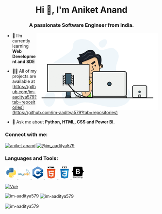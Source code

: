 <h1 align="center">Hi 👋, I'm Aniket Anand</h1>
<h3 align="center">A passionate Software Engineer from India.</h3>

<img align="right" alt="codinggif" width="400" src="https://raw.githubusercontent.com/rajpratyush/rajpratyush/master/me_1.gif">

<!-- <p align="left"> <img src="https://raw.githubusercontent.com/rajpratyush/rajpratyush/master/me_1.gif" alt="aniketand8" /> </p> -->

- 🌱 I’m currently learning **Web Development and SDE**

- 👨‍💻 All of my projects are available at [https://github.com/im-aaditya579?tab=repositories](https://github.com/im-aaditya579?tab=repositories)

- 💬 Ask me about **Python, HTML, CSS and Power BI.**

<h3 align="left">Connect with me:</h3>
<p align="left">
<a href="linkedin.com/in/aniket-anand-7ab883212/" target="blank"><img align="center" src="https://raw.githubusercontent.com/rahuldkjain/github-profile-readme-generator/master/src/images/icons/Social/linked-in-alt.svg" alt="aniket anand" height="30" width="40" /></a>
<a href="https://www.hackerrank.com/aniket_anand_bt1" target="blank"><img align="center" src="https://raw.githubusercontent.com/rahuldkjain/github-profile-readme-generator/master/src/images/icons/Social/hackerrank.svg" alt="@im_aaditya579" height="30" width="40" /></a>
</p>

<h3 align="left">Languages and Tools:</h3>
<p align="left"> <a href="https://www.python.org" target="_blank" rel="noreferrer"> 
<img src="https://raw.githubusercontent.com/devicons/devicon/master/icons/python/python-original.svg" alt="python" width="40" height="40"/> </a> 
<a href="https://www.mysql.com/" target="_blank" rel="noreferrer"> 
<img src="https://raw.githubusercontent.com/devicons/devicon/master/icons/mysql/mysql-original-wordmark.svg" alt="mysql" width="40" height="40"/> 
</a>
<a href="https://www.w3schools.com/cpp/" target="_blank" rel="noreferrer"> <img src="https://raw.githubusercontent.com/devicons/devicon/master/icons/cplusplus/cplusplus-original.svg" alt="cplusplus" width="40" height="40"/> </a> <a href="https://www.w3.org/html/" target="_blank" rel="noreferrer"> <img src="https://raw.githubusercontent.com/devicons/devicon/master/icons/html5/html5-original-wordmark.svg" alt="html5" width="40" height="40"/> </a> <a href="https://www.w3schools.com/css/" target="_blank" rel="noreferrer"> <img src="https://raw.githubusercontent.com/devicons/devicon/master/icons/css3/css3-original-wordmark.svg" alt="css3" width="40" height="40"/> </a> <a href="https://getbootstrap.com" target="_blank" rel="noreferrer"> <img src="https://raw.githubusercontent.com/devicons/devicon/master/icons/bootstrap/bootstrap-plain-wordmark.svg" alt="bootstrap" width="40" height="40"/> </a> </p>
<p align="left"> <a href="https://vuejs.org/" target="_blank" rel="noreferrer"> 
<img src="https://e7.pngegg.com/pngimages/789/586/png-clipart-gray-and-green-v-vue-js-logo-icons-logos-emojis-tech-companies-thumbnail.png" alt="Vue" width="40" height="40"/> </a> 

<p><img align="left" src="https://github-readme-stats.vercel.app/api/top-langs?username=im-aaditya579&show_icons=true&locale=en&layout=compact" alt="im-aaditya579" /></p>

<p>&nbsp;<img align="center" src="https://github-readme-stats.vercel.app/api?username=im-aaditya579&show_icons=true&locale=en" alt="im-aaditya579" /></p>

<p><img align="center" src="https://github-readme-streak-stats.herokuapp.com/?user=im-aaditya579&" alt="im-aaditya579" /></p>
